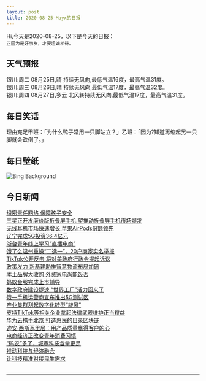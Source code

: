 ```yaml
---
layout: post
title: 2020-08-25-Mayx的日报
---
```


Hi,今天是2020-08-25，以下是今天的日报：<br><small>
正因为是好朋友，才要坦诚相待。</small><!--more-->
## 天气预报
银川:周二 08月25日,晴 持续无风向,最低气温16度，最高气温31度。<br>银川:周三 08月26日,晴 持续无风向,最低气温17度，最高气温32度。<br>银川:周四 08月27日,多云 北风转持续无风向,最低气温17度，最高气温31度。
## 每日笑话
理由充足甲班：「为什么鸭子常用一只脚站立？」乙班：「因为?知道再缩起另一只脚就会跌倒了。」
## 每日壁纸
![Bing Background](https://cn.bing.com/th?id=OHR.CrystalRiver_EN-US8025232239_1920x1080.jpg&rf=LaDigue_1920x1080.jpg&pid=hp "Caño Cristales river in the Serranía de la Macarena region of Colombia (© Jorge Iván Vásquez Cuartas/Getty Images)")
## 今日新闻

[织密责任网络 保障孩子安全](http://it.people.com.cn/n1/2020/0825/c1009-31835295.html)   
[三星正开发廉价版折叠屏手机 望推动折叠屏手机市场爆发](http://it.people.com.cn/n1/2020/0825/c1009-31835277.html)   
[无线耳机市场快速增长 苹果AirPods份额领先](http://it.people.com.cn/n1/2020/0825/c1009-31835273.html)   
[辽宁完成5G投资36.4亿元](http://it.people.com.cn/n1/2020/0825/c1009-31835297.html)   
[浙台青年线上学习“直播电商”](http://it.people.com.cn/n1/2020/0825/c1009-31835298.html)   
[饿了么温州重操“二选一”，20户商家实名举报](http://it.people.com.cn/n1/2020/0824/c1009-31833646.html)   
[TikTok公开反击 将对美政府行政令提起诉讼](http://it.people.com.cn/n1/2020/0825/c1009-31835251.html)   
[政策发力 新基建助推智慧物流布局加码](http://it.people.com.cn/n1/2020/0825/c1009-31835250.html)   
[本土品牌大收购 外资家电尚能饭否](http://it.people.com.cn/n1/2020/0825/c1009-31835240.html)   
[蚂蚁金服完成上市辅导](http://it.people.com.cn/n1/2020/0825/c1009-31835231.html)   
[数字政府建设提速 “世界工厂”活力回来了](http://it.people.com.cn/n1/2020/0825/c1009-31835217.html)   
[俄一手机运营商宣布推出5G测试区](http://it.people.com.cn/n1/2020/0825/c1009-31835207.html)   
[产业集群刮起数字化转型“旋风”](http://it.people.com.cn/n1/2020/0825/c1009-31835205.html)   
[支持TikTok等相关企业拿起法律武器维护正当权益](http://it.people.com.cn/n1/2020/0825/c1009-31835203.html)   
[华为云携手北京 打造惠民的目录区块链](http://it.people.com.cn/n1/2020/0824/c1009-31834646.html)   
[迪安·西斯瓦里尼：用产品质量赢得客户的心](http://it.people.com.cn/n1/2020/0824/c1009-31833700.html)   
[电商经济正改变青年消费习惯](http://it.people.com.cn/n1/2020/0824/c1009-31833699.html)   
[“码农”多了，城市科技含量更足](http://it.people.com.cn/n1/2020/0824/c1009-31833698.html)   
[推动科技与经济融合](http://it.people.com.cn/n1/2020/0824/c1009-31833680.html)   
[让科技精准对接民生需求](http://it.people.com.cn/n1/2020/0824/c1009-31833679.html)   
<br />

***

<small></small>

